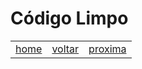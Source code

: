 # Código Limpo
















|  |  |  |
|:---         |     :---:      |       ---: |
|[home](README.md) | [voltar](README.md)  | [proxima](NOMES-SIGNIFICATIVOS.md) |

